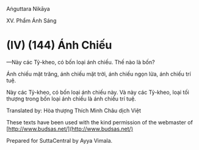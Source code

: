Aṅguttara Nikāya

XV. Phẩm Ánh Sáng

# (IV) (144) Ánh Chiếu

—Này các Tỷ-kheo, có bốn loại ánh chiếu. Thế nào là bốn?

Ánh chiếu mặt trăng, ánh chiếu mặt trời, ánh chiếu ngọn lửa, ánh chiếu trí tuệ.

Này các Tỷ-kheo, có bốn loại ánh chiếu này. Và này các Tỷ-kheo, loại tối thượng trong bốn loại ánh chiếu là ánh chiếu trí tuệ.

Translated by: Hòa thượng Thích Minh Châu dịch Việt

These texts have been used with the kind permission of the webmaster of [http://www.budsas.net/](http://www.budsas.net/)

Prepared for SuttaCentral by Ayya Vimala.
